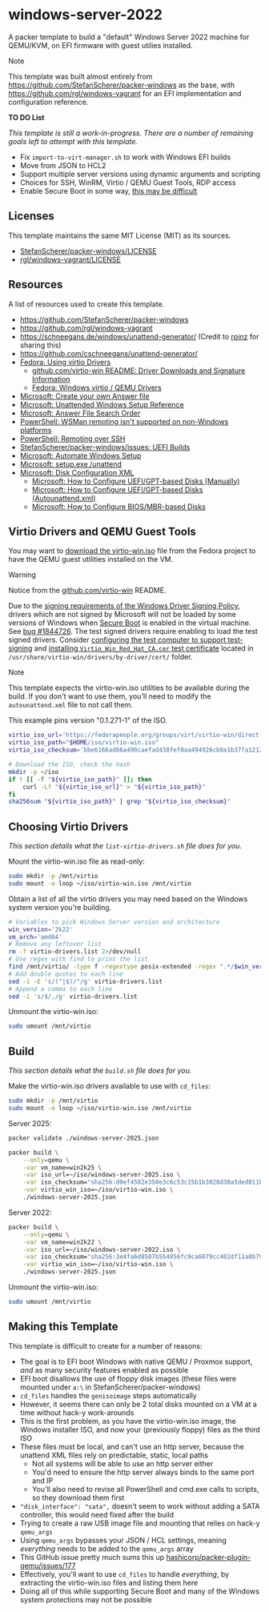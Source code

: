 # windows-server-2022

A packer template to build a "default" Windows Server 2022 machine for QEMU/KVM, on EFI firmware with guest utilies installed.

> [!NOTE]
> This template was built almost entirely from <https://github.com/StefanScherer/packer-windows> as the base, with <https://github.com/rgl/windows-vagrant> for an EFI implementation and configuration reference.

**TO DO List**

*This template is still a work-in-progress. There are a number of remaining goals left to attempt with this template.*

- Fix `import-to-virt-manager.sh` to work with Windows EFI builds
- Move from JSON to HCL2
- Support multiple server versions using dynamic arguments and scripting
- Choices for SSH, WinRM, Virtio / QEMU Guest Tools, RDP access
- Enable Secure Boot in some way, [this may be difficult](https://github.com/virtio-win/virtio-win-pkg-scripts/blob/master/README.md#virtio-win-driver-signatures)


## Licenses

This template maintains the same MIT License (MIT) as its sources.

- [StefanScherer/packer-windows/LICENSE](https://github.com/StefanScherer/packer-windows/blob/main/LICENSE)
- [rgl/windows-vagrant/LICENSE](https://github.com/rgl/windows-vagrant/blob/master/LICENSE)


## Resources

A list of resources used to create this template.

- <https://github.com/StefanScherer/packer-windows>
- <https://github.com/rgl/windows-vagrant>
- <https://schneegans.de/windows/unattend-generator/> (Credit to [rpinz](https://github.com/rpinz) for sharing this)
- <https://github.com/cschneegans/unattend-generator/>
- [Fedora: Using virtio Drivers](https://docs.fedoraproject.org/en-US/quick-docs/creating-windows-virtual-machines-using-virtio-drivers/index.html)
    - [github.com/virtio-win README: Driver Downloads and Signature Information](https://github.com/virtio-win/virtio-win-pkg-scripts/blob/master/README.md)
    - [Fedora: Windows virtio / QEMU Drivers](https://fedorapeople.org/groups/virt/virtio-win/direct-downloads/stable-virtio/)
- [Microsoft: Create your own Answer file](https://learn.microsoft.com/en-us/windows-hardware/manufacture/desktop/update-windows-settings-and-scripts-create-your-own-answer-file-sxs?view=windows-11)
- [Microsoft: Unattended Windows Setup Reference](https://learn.microsoft.com/en-us/windows-hardware/customize/desktop/unattend/)
- [Microsoft: Answer File Search Order](https://learn.microsoft.com/en-us/windows-hardware/manufacture/desktop/windows-setup-automation-overview?view=windows-11#implicit-answer-file-search-order)
- [PowerShell: WSMan remoting isn't supported on non-Windows platforms](https://learn.microsoft.com/en-us/powershell/scripting/security/remoting/wsman-remoting-in-powershell?view=powershell-7.4#wsman-remoting-isnt-supported-on-non-windows-platforms)
- [PowerShell: Remoting over SSH](https://learn.microsoft.com/en-us/powershell/scripting/security/remoting/ssh-remoting-in-powershell?view=powershell-7.4)
- [StefanScherer/packer-windows/issues: UEFI Builds](https://github.com/StefanScherer/packer-windows/issues/331)
- [Microsoft: Automate Windows Setup](https://learn.microsoft.com/en-us/windows-hardware/manufacture/desktop/automate-windows-setup?view=windows-11)
- [Microsoft: setup.exe /unattend](https://learn.microsoft.com/en-us/windows-hardware/manufacture/desktop/windows-setup-command-line-options?view=windows-11#unatten)
- [Microsoft: Disk Configuration XML](https://learn.microsoft.com/en-us/windows-hardware/customize/desktop/unattend/microsoft-windows-setup-diskconfiguration-disk-modifypartitions-modifypartition-typeid#xml-example)
    - [Microsoft: How to Configure UEFI/GPT-based Disks (Manually)](https://learn.microsoft.com/en-us/previous-versions/windows/it-pro/windows-8.1-and-8/hh824839(v=win.10))
    - [Microsoft: How to Configure UEFI/GPT-based Disks (Autounattend.xml)](https://learn.microsoft.com/en-us/previous-versions/windows/it-pro/windows-8.1-and-8/hh825702(v=win.10))
    - [Microsoft: How to Configure BIOS/MBR-based Disks](https://learn.microsoft.com/en-us/previous-versions/windows/it-pro/windows-8.1-and-8/hh825146(v=win.10))


## Virtio Drivers and QEMU Guest Tools

You may want to [download the virtio-win.iso](https://fedorapeople.org/groups/virt/virtio-win/direct-downloads/) file from the Fedora project to have the QEMU guest utilities installed on the VM.

> [!WARNING]
> Notice from the [github.com/virtio-win](https://github.com/virtio-win/virtio-win-pkg-scripts/blob/master/README.md#virtio-win-driver-signatures) README.
>
> Due to the [signing requirements of the Windows Driver Signing Policy](https://docs.microsoft.com/en-us/windows-hardware/drivers/install/kernel-mode-code-signing-policy\--windows-vista-and-later-#signing-requirements-by-version), drivers which are not signed by Microsoft will not be loaded by some versions of Windows when [Secure Boot](https://docs.microsoft.com/en-us/windows-hardware/design/device-experiences/oem-secure-boot) is enabled in the virtual machine. See [bug #1844726](https://bugzilla.redhat.com/1844726). The test signed drivers require enabling to load the test signed drivers. Consider [configuring the test computer to support test-signing](https://docs.microsoft.com/en-us/windows-hardware/drivers/install/configuring-the-test-computer-to-support-test-signing) and [installing `Virtio_Win_Red_Hat_CA.cer` test certificate](https://docs.microsoft.com/en-us/windows-hardware/drivers/install/installing-test-certificates) located in `/usr/share/virtio-win/drivers/by-driver/cert/` folder.

> [!NOTE]
> This template expects the virtio-win.iso utilities to be available during the build. If you don't want to use them, you'll need to modify the `autounattend.xml` file to not call them.

This example pins version "0.1.271-1" of the ISO.

```bash
virtio_iso_url='https://fedorapeople.org/groups/virt/virtio-win/direct-downloads/archive-virtio/virtio-win-0.1.271-1/virtio-win.iso'
virtio_iso_path="$HOME/iso/virtio-win.iso"
virtio_iso_checksum='bbe6166ad86a490caefad438fef8aa494926cb0a1b37fa1212925cfd81656429'

# Download the ISO, check the hash
mkdir -p ~/iso
if ! [[ -f "${virtio_iso_path}" ]]; then
    curl -Lf "${virtio_iso_url}" > "${virtio_iso_path}"
fi
sha256sum "${virtio_iso_path}" | grep "${virtio_iso_checksum}"
```


## Choosing Virtio Drivers

*This section details what the `list-virtio-drivers.sh` file does for you.*

Mount the virtio-win.iso file as read-only:

```bash
sudo mkdir -p /mnt/virtio
sudo mount -o loop ~/iso/virtio-win.iso /mnt/virtio
```

Obtain a list of all the virtio drivers you may need based on the Windows system version you're building.

```bash
# Variables to pick Windows Server version and architecture
win_version='2k22'
vm_arch='amd64'
# Remove any leftover list
rm -f virtio-drivers.list 2>/dev/null
# Use regex with find to print the list
find /mnt/virtio/ -type f -regextype posix-extended -regex ".*/$win_version/$vm_arch/.*" -not -name "*.pdb" -print0 | xargs -0 ls | tee -a virtio-drivers.list
# Add double quotes to each line
sed -i -E 's/(^|$)/"/g' virtio-drivers.list
# Append a comma to each line
sed -i 's/$/,/g' virtio-drivers.list
```

Unmount the virtio-win.iso:

```bash
sudo umount /mnt/virtio
```


## Build

*This section details what the `build.sh` file does for you.*

Make the virtio-win.iso drivers available to use with `cd_files`:

```bash
sudo mkdir -p /mnt/virtio
sudo mount -o loop ~/iso/virtio-win.iso /mnt/virtio
```

Server 2025:

```bash
packer validate ./windows-server-2025.json

packer build \
    --only=qemu \
    -var vm_name=win2k25 \
    -var iso_url=~/iso/windows-server-2025.iso \
    -var iso_checksum="sha256:d0ef4502e350e3c6c53c15b1b3020d38a5ded011bf04998e950720ac8579b23d" \
    -var virtio_win_iso=~/iso/virtio-win.iso \
    ./windows-server-2025.json
```

Server 2022:

```bash
packer build \
    --only=qemu \
    -var vm_name=win2k22 \
    -var iso_url=~/iso/windows-server-2022.iso \
    -var iso_checksum="sha256:3e4fa6d8507b554856fc9ca6079cc402df11a8b79344871669f0251535255325" \
    -var virtio_win_iso=~/iso/virtio-win.iso \
    ./windows-server-2025.json

```

Unmount the virtio-win.iso:

```bash
sudo umount /mnt/virtio
```


## Making this Template

This template is difficult to create for a number of reasons:

- The goal is to EFI boot Windows with native QEMU / Proxmox support, *and* as many security features enabled as possible
- EFI boot disallows the use of floppy disk images (these files were mounted under `a:\` in StefanScherer/packer-windows)
- `cd_files` handles the `genisoimage` steps automatically
- However, it seems there can only be 2 total disks mounted on a VM at a time without hack-y work-arounds
- This is the first problem, as you have the virtio-win.iso image, the Windows installer ISO, and now your (previously floppy) files as the third ISO
- These files must be local, and can't use an http server, because the unattend XML files rely on predictable, static, local paths
    - Not all systems will be able to use an http server either
    - You'd need to ensure the http server always binds to the same port and IP
    - You'll also need to revise all PowerShell and cmd.exe calls to scripts, so they download them first
- `"disk_interface": "sata",` doesn't seem to work without adding a SATA controller, this would need fixed after the build
- Trying to create a raw USB image file and mounting that relies on hack-y `qemu_args`
- Using `qemu_args` bypasses your JSON / HCL settings, meaning *everything* needs to be added to the `qemu_args` array
- This GitHub issue pretty much sums this up [hashicorp/packer-plugin-qemu/issues/177](https://github.com/hashicorp/packer-plugin-qemu/issues/177)
- Effectively, you'll want to use `cd_files` to handle *everything*, by extracting the virtio-win.iso files and listing them here
- Doing all of this while supporting Secure Boot and many of the Windows system protections may not be possible

